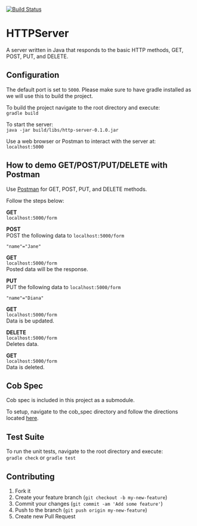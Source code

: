 [![Build Status](https://travis-ci.org/calvached/HTTPServer.svg?branch=master)](https://travis-ci.org/calvached/HTTPServer)
# HTTPServer
A server written in Java that responds to the basic HTTP methods, GET, POST, PUT, and DELETE.
## Configuration
The default port is set to `5000`. Please make sure to have gradle installed as we will use this to build the project.  

To build the project navigate to the root directory and execute:  
`gradle build`  

To start the server:  
`java -jar build/libs/http-server-0.1.0.jar`  

Use a web browser or Postman to interact with the server at:  
`localhost:5000`
## How to demo GET/POST/PUT/DELETE with Postman
Use [Postman](https://www.getpostman.com/) for GET, POST, PUT, and DELETE methods.

Follow the steps below:

__GET__  
`localhost:5000/form`

__POST__  
POST the following data to `localhost:5000/form`
```
"name"="Jane"
```

__GET__  
`localhost:5000/form`  
Posted data will be the response.

__PUT__  
PUT the following data to `localhost:5000/form`
```
"name"="Diana"
```

__GET__  
`localhost:5000/form`  
Data is be updated.

__DELETE__  
`localhost:5000/form`  
Deletes data.

__GET__  
`localhost:5000/form`  
Data is deleted.
## Cob Spec
Cob spec is included in this project as a submodule.  

To setup, navigate to the cob_spec directory and follow the directions located [here](https://github.com/calvached/cob_spec/tree/c8f3369a397978573cb0c2a4781c73c744383dc4).
## Test Suite
To run the unit tests, navigate to the root directory and execute:  
`gradle check` or `gradle test`
## Contributing
1. Fork it
2. Create your feature branch (`git checkout -b my-new-feature`)
3. Commit your changes (`git commit -am 'Add some feature'`)
4. Push to the branch (`git push origin my-new-feature`)
5. Create new Pull Request
